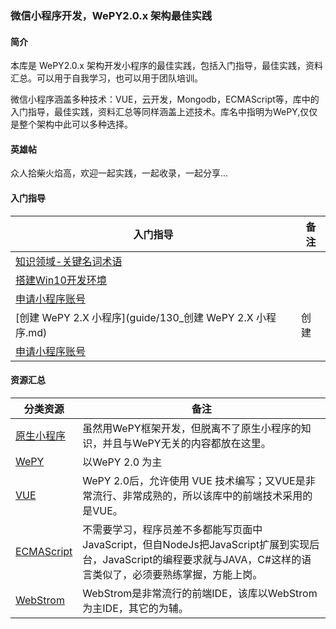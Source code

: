 ### 微信小程序开发，WePY2.0.x 架构最佳实践

#### 简介

本库是 WePY2.0.x 架构开发小程序的最佳实践，包括入门指导，最佳实践，资料汇总。可以用于自我学习，也可以用于团队培训。

微信小程序涵盖多种技术：VUE，云开发，Mongodb，ECMAScript等，库中的入门指导，最佳实践，资料汇总等同样涵盖上述技术。库名中指明为WePY,仅仅是整个架构中此可以多种选择。


 #### 英雄帖
 
 众人拾柴火焰高，欢迎一起实践，一起收录，一起分享...


#### 入门指导


 入门指导 | 备注   
 ----- |--------
[知识领域-关键名词术语](guide/110_知识领域-关键名词术语.md) | 
[搭建Win10开发环境](guide/120_搭建Win10开发环境.md) | 
[申请小程序账号](guide/122_申请小程序账号.md) | 
[创建 WePY 2.X 小程序](guide/130_创建 WePY 2.X 小程序.md) | 创建
[申请小程序账号](guide/122_申请小程序账号.md) | 


#### 资源汇总


 分类资源 | 备注   
 ----- |--------
[原生小程序](awesome/原生小程序.md) | 虽然用WePY框架开发，但脱离不了原生小程序的知识，并且与WePY无关的内容都放在这里。
[WePY](awesome/wepy.md) | 以WePY 2.0 为主
[VUE](awesome/vue.md) | WePY 2.0后，允许使用 VUE 技术编写；又VUE是非常流行、非常成熟的，所以该库中的前端技术采用的是VUE。
[ECMAScript](awesome/ECMAScript.md) | 不需要学习，程序员差不多都能写页面中JavaScript，但自NodeJs把JavaScript扩展到实现后台，JavaScript的编程要求就与JAVA，C#这样的语言类似了，必须要熟练掌握，方能上岗。
[WebStrom](awesome/webstrom.md) | WebStrom是非常流行的前端IDE，该库以WebStrom 为主IDE，其它的为辅。






